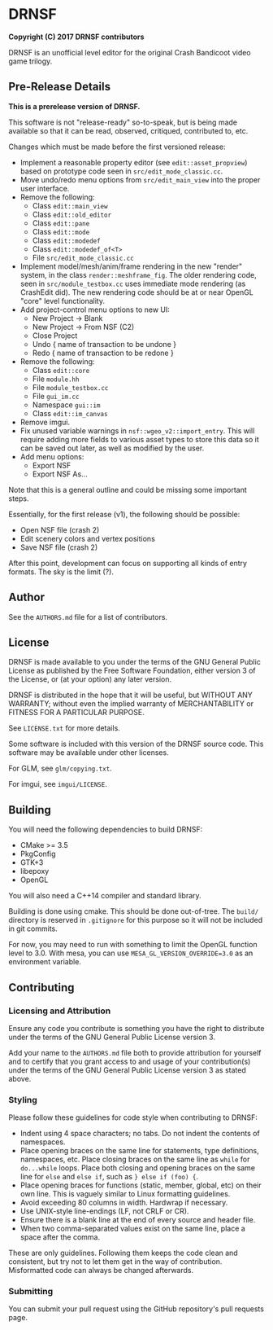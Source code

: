 # DRNSF #
__Copyright (C) 2017  DRNSF contributors__

DRNSF is an unofficial level editor for the original Crash Bandicoot video game
trilogy.

## Pre-Release Details ##
__This is a prerelease version of DRNSF.__

This software is not "release-ready" so-to-speak, but is being made available
so that it can be read, observed, critiqued, contributed to, etc.

Changes which must be made before the first versioned release:

 * Implement a reasonable property editor (see `edit::asset_propview`)
based on prototype code seen in `src/edit_mode_classic.cc`.
 * Move undo/redo menu options from `src/edit_main_view` into the proper
user interface.
 * Remove the following:
   * Class `edit::main_view`
   * Class `edit::old_editor`
   * Class `edit::pane`
   * Class `edit::mode`
   * Class `edit::modedef`
   * Class `edit::modedef_of<T>`
   * File `src/edit_mode_classic.cc`
 * Implement model/mesh/anim/frame rendering in the new "render" system,
in the class `render::meshframe_fig`. The older rendering code, seen in
`src/module_testbox.cc` uses immediate mode rendering (as CrashEdit did). The
new rendering code should be at or near OpenGL "core" level functionality.
 * Add project-control menu options to new UI:
   * New Project -> Blank
   * New Project -> From NSF (C2)
   * Close Project
   * Undo { name of transaction to be undone }
   * Redo { name of transaction to be redone }
 * Remove the following:
   * Class `edit::core`
   * File `module.hh`
   * File `module_testbox.cc`
   * File `gui_im.cc`
   * Namespace `gui::im`
   * Class `edit::im_canvas`
 * Remove imgui.
 * Fix unused variable warnings in `nsf::wgeo_v2::import_entry`. This will
require adding more fields to various asset types to store this data so it can
be saved out later, as well as modified by the user.
 * Add menu options:
   * Export NSF
   * Export NSF As...

Note that this is a general outline and could be missing some important steps.

Essentially, for the first release (v1), the following should be possible:

 * Open NSF file (crash 2)
 * Edit scenery colors and vertex positions
 * Save NSF file (crash 2)

After this point, development can focus on supporting all kinds of entry
formats. The sky is the limit (?).

## Author ##
See the `AUTHORS.md` file for a list of contributors.

## License ##
DRNSF is made available to you under the terms of the GNU General Public
License as published by the Free Software Foundation, either version 3 of the
License, or (at your option) any later version.

DRNSF is distributed in the hope that it will be useful,
but WITHOUT ANY WARRANTY; without even the implied warranty of
MERCHANTABILITY or FITNESS FOR A PARTICULAR PURPOSE.

See `LICENSE.txt` for more details.

Some software is included with this version of the DRNSF source code. This
software may be available under other licenses.

For GLM, see `glm/copying.txt`.

For imgui, see `imgui/LICENSE`.

## Building ##
You will need the following dependencies to build DRNSF:

 * CMake >= 3.5
 * PkgConfig
 * GTK+3
 * libepoxy
 * OpenGL

You will also need a C++14 compiler and standard library.

Building is done using cmake. This should be done out-of-tree. The `build/`
directory is reserved in `.gitignore` for this purpose so it will not be
included in git commits.

For now, you may need to run with something to limit the OpenGL function level
to 3.0. With mesa, you can use `MESA_GL_VERSION_OVERRIDE=3.0` as an environment
variable.

## Contributing ##

### Licensing and Attribution ###
Ensure any code you contribute is something you have the right to distribute
under the terms of the GNU General Public License version 3.

Add your name to the `AUTHORS.md` file both to provide attribution for yourself
and to certify that you grant access to and usage of your contribution(s) under
the terms of the GNU General Public License version 3 as stated above.

### Styling ###
Please follow these guidelines for code style when contributing to DRNSF:

 * Indent using 4 space characters; no tabs. Do not indent the contents of
namespaces.
 * Place opening braces on the same line for statements, type definitions,
namespaces, etc. Place closing braces on the same line as `while` for
`do...while` loops. Place both closing and opening braces on the same line for
`else` and `else if`, such as `} else if (foo) {`.
 * Place opening braces for functions (static, member, global, etc) on their
own line. This is vaguely similar to Linux formatting guidelines.
 * Avoid exceeding 80 columns in width. Hardwrap if necessary.
 * Use UNIX-style line-endings (LF, not CRLF or CR).
 * Ensure there is a blank line at the end of every source and header file.
 * When two comma-separated values exist on the same line, place a space after
the comma.

These are only guidelines. Following them keeps the code clean and consistent,
but try not to let them get in the way of contribution. Misformatted code can
always be changed afterwards.

### Submitting ###
You can submit your pull request using the GitHub repository's pull requests
page.
